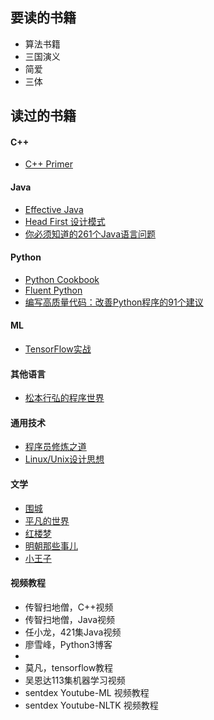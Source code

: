 ## 要读的书籍

- 算法书籍
- 三国演义
- 简爱
- 三体

## 读过的书籍

#### C++
- [C++ Primer](https://book.douban.com/subject/1767741/)

#### Java
- [Effective Java](https://book.douban.com/subject/3360807/)
- [Head First 设计模式](https://book.douban.com/subject/2243615/)
- [你必须知道的261个Java语言问题](https://book.douban.com/subject/4137365/)

#### Python
- [Python Cookbook](https://book.douban.com/subject/4828875/)
- [Fluent Python](https://book.douban.com/subject/26278021/)
- [编写高质量代码：改善Python程序的91个建议](https://book.douban.com/subject/25910544/)

#### ML
- [TensorFlow实战](https://book.douban.com/subject/26974266/)

#### 其他语言
- [松本行弘的程序世界](https://book.douban.com/subject/6756090/)

#### 通用技术
- [程序员修炼之道](https://book.douban.com/subject/5387402/)
- [Linux/Unix设计思想](https://book.douban.com/subject/7564417/)

#### 文学
- [围城](https://book.douban.com/subject/1008145/)
- [平凡的世界](https://book.douban.com/subject/10517238/)
- [红楼梦](https://book.douban.com/subject/1007305/)
- [明朝那些事儿](https://book.douban.com/subject/7163250/)
- [小王子](https://book.douban.com/subject/1084336/)

#### 视频教程
- 传智扫地僧，C++视频
- 传智扫地僧，Java视频
- 任小龙，421集Java视频
- 廖雪峰，Python3博客
- 
- 莫凡，tensorflow教程
- 吴恩达113集机器学习视频
- sentdex Youtube-ML 视频教程
- sentdex Youtube-NLTK 视频教程